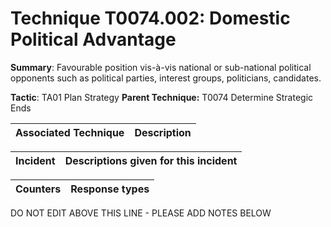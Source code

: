 # Technique T0074.002: Domestic Political Advantage

**Summary**: Favourable position vis-à-vis national or sub-national political opponents such as political parties, interest groups, politicians, candidates.  

**Tactic**: TA01 Plan Strategy            **Parent Technique:** T0074 Determine Strategic Ends


| Associated Technique | Description |
| --------- | ------------------------- |



| Incident | Descriptions given for this incident |
| -------- | -------------------- |



| Counters | Response types |
| -------- | -------------- |


DO NOT EDIT ABOVE THIS LINE - PLEASE ADD NOTES BELOW